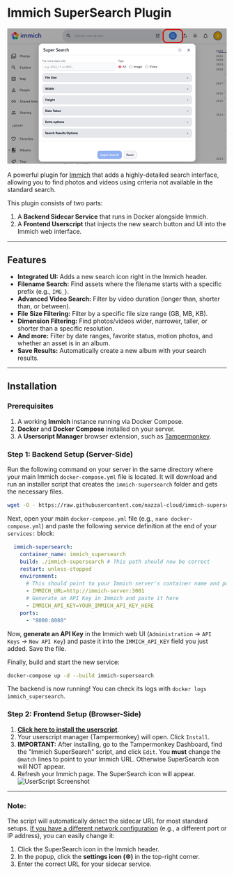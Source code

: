 # Immich SuperSearch Plugin

![SuperSearch Screenshot](https://github.com/Immich-Super-Search/Immich-SuperSearch/blob/main/Screenshot.jpg?)

A powerful plugin for [Immich](https://github.com/immich-app/immich) that adds a highly-detailed search interface, allowing you to find photos and videos using criteria not available in the standard search.

This plugin consists of two parts:
1.  A **Backend Sidecar Service** that runs in Docker alongside Immich.
2.  A **Frontend Userscript** that injects the new search button and UI into the Immich web interface.

---

## Features

*   **Integrated UI:** Adds a new search icon right in the Immich header.
*   **Filename Search:** Find assets where the filename starts with a specific prefix (e.g., `IMG_`).
*   **Advanced Video Search:** Filter by video duration (longer than, shorter than, or between).
*   **File Size Filtering:** Filter by a specific file size range (GB, MB, KB).
*   **Dimension Filtering:** Find photos/videos wider, narrower, taller, or shorter than a specific resolution.
*   **And more:** Filter by date ranges, favorite status, motion photos, and whether an asset is in an album.
*   **Save Results:** Automatically create a new album with your search results.

---

## Installation

### Prerequisites

1.  A working **Immich** instance running via Docker Compose.
2.  **Docker** and **Docker Compose** installed on your server.
3.  A **Userscript Manager** browser extension, such as [Tampermonkey](https://www.tampermonkey.net/).

### Step 1: Backend Setup (Server-Side)

Run the following command on your server in the same directory where your main Immich `docker-compose.yml` file is located. It will download and run an installer script that creates the `immich-supersearch` folder and gets the necessary files.

```bash
wget -O - https://raw.githubusercontent.com/nazzal-cloud/immich-supersearch-plugin/main/install.sh | bash
```

Next, open your main `docker-compose.yml` file (e.g., `nano docker-compose.yml`) and paste the following service definition at the end of your `services:` block:

```yaml
  immich-supersearch:
    container_name: immich_supersearch
    build: ./immich-supersearch # This path should now be correct
    restart: unless-stopped
    environment:
      # This should point to your Immich server's container name and port
      - IMMICH_URL=http://immich-server:3001
      # Generate an API Key in Immich and paste it here
      - IMMICH_API_KEY=YOUR_IMMICH_API_KEY_HERE
    ports:
      - "8080:8080"
```

Now, **generate an API Key** in the Immich web UI (`Administration` -> `API Keys` -> `New API Key`) and paste it into the `IMMICH_API_KEY` field you just added. Save the file.

Finally, build and start the new service:

```bash
docker-compose up -d --build immich-supersearch
```

The backend is now running! You can check its logs with `docker logs immich_supersearch`.

### Step 2: Frontend Setup (Browser-Side)

1.  **[Click here to install the userscript](https://greasyfork.org/en/scripts/547302-immich-supersearch-integrated-ui-v1-0)**.
2.  Your userscript manager (Tampermonkey) will open. Click `Install`.
3.  **IMPORTANT:** After installing, go to the Tampermonkey Dashboard, find the "Immich SuperSearch" script, and click `Edit`. 
You **must** change the `@match` lines to point to your Immich URL. Otherwise SuperSearch icon will NOT appear.
4.  Refresh your Immich page. The SuperSearch icon will appear.
![UserScript Screenshot](https://greasyfork.s3.us-east-2.amazonaws.com/z3ufmeh7h7ytk4ez56uxec5cpgh7)
---

### Note:

The script will automatically detect the sidecar URL for most standard setups. <ins>If you have a different network configuration</ins> (e.g., a different port or IP address), you can easily change it:

1.  Click the SuperSearch icon in the Immich header.
2.  In the popup, click the **settings icon (⚙️)** in the top-right corner.
3.  Enter the correct URL for your sidecar service.
